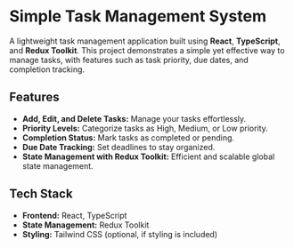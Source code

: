 # Simple Task Management System  

A lightweight task management application built using **React**, **TypeScript**, and **Redux Toolkit**. This project demonstrates a simple yet effective way to manage tasks, with features such as task priority, due dates, and completion tracking.  

## Features  
- **Add, Edit, and Delete Tasks:** Manage your tasks effortlessly.  
- **Priority Levels:** Categorize tasks as High, Medium, or Low priority.  
- **Completion Status:** Mark tasks as completed or pending.  
- **Due Date Tracking:** Set deadlines to stay organized.  
- **State Management with Redux Toolkit:** Efficient and scalable global state management.  

## Tech Stack  
- **Frontend:** React, TypeScript  
- **State Management:** Redux Toolkit  
- **Styling:** Tailwind CSS (optional, if styling is included)